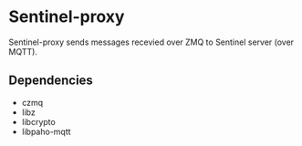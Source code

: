 # Sentinel-proxy

Sentinel-proxy sends messages recevied over ZMQ to Sentinel server (over MQTT).

## Dependencies

 - czmq
 - libz
 - libcrypto
 - libpaho-mqtt
